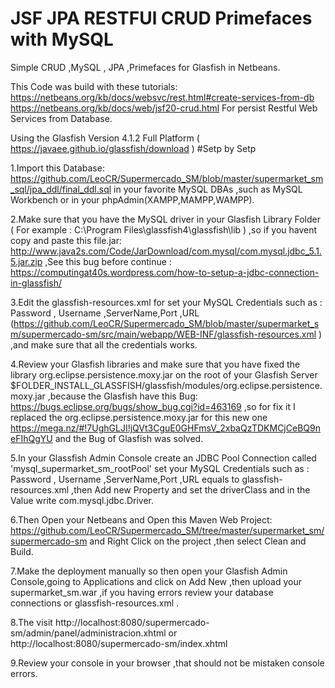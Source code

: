 # JSF JPA RESTFUl CRUD Primefaces with MySQL


Simple CRUD ,MySQL , JPA ,Primefaces for Glasfish in Netbeans.

This Code was build with these tutorials:
https://netbeans.org/kb/docs/websvc/rest.html#create-services-from-db
https://netbeans.org/kb/docs/web/jsf20-crud.html 
For persist Restful Web Services from Database.

Using the Glasfish Version 4.1.2 Full Platform ( https://javaee.github.io/glassfish/download )
#Setp by Setp

1.Import this Database: https://github.com/LeoCR/Supermercado_SM/blob/master/supermarket_sm_sql/jpa_ddl/final_ddl.sql in your favorite MySQL DBAs ,such as MySQL Workbench or in your phpAdmin(XAMPP,MAMPP,WAMPP).

2.Make sure that you have the MySQL driver in your Glasfish Library Folder ( For example : C:\Program Files\glassfish4\glassfish\lib ) ,so if you havent copy and paste this file.jar:
http://www.java2s.com/Code/JarDownload/com.mysql/com.mysql.jdbc_5.1.5.jar.zip  ,See this bug before continue :
https://computingat40s.wordpress.com/how-to-setup-a-jdbc-connection-in-glassfish/

3.Edit the glassfish-resources.xml for set your MySQL Credentials such as : Password , Username ,ServerName,Port ,URL  (https://github.com/LeoCR/Supermercado_SM/blob/master/supermarket_sm/supermercado-sm/src/main/webapp/WEB-INF/glassfish-resources.xml ) ,and make sure that all the credentials works.

4.Review your Glasfish libraries and make sure that you have fixed the library org.eclipse.persistence.moxy.jar on the root of your Glasfish Server $FOLDER_INSTALL_GLASSFISH/glassfish/modules/org.eclipse.persistence.moxy.jar ,because the Glasfish have this Bug:
https://bugs.eclipse.org/bugs/show_bug.cgi?id=463169  ,so for fix it I replaced the org.eclipse.persistence.moxy.jar for this new one https://mega.nz/#!7UghGLJI!jQVt3CguE0GHFmsV_2xbaQzTDKMCjCeBQ9neFIhQgYU   and the Bug of Glasfish was solved.

5.In your Glassfish Admin Console create an JDBC Pool Connection called 'mysql_supermarket_sm_rootPool' set your MySQL Credentials such as : Password , Username ,ServerName,Port ,URL equals to glassfish-resources.xml ,then Add new Property and set the driverClass and in the Value write com.mysql.jdbc.Driver.

6.Then Open your Netbeans and Open this Maven Web Project: https://github.com/LeoCR/Supermercado_SM/tree/master/supermarket_sm/supermercado-sm
and Right Click on the project ,then select Clean and Build.

7.Make the deployment manually so then open your Glasfish Admin Console,going to Applications and click on Add New ,then upload your supermarket_sm.war ,if you having errors review your database connections or glassfish-resources.xml .

8.The visit http://localhost:8080/supermercado-sm/admin/panel/administracion.xhtml or 
 http://localhost:8080/supermercado-sm/index.xhtml
 
9.Review your console in your browser ,that should not be mistaken console errors.
 
 


